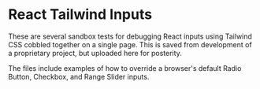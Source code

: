 # React Tailwind Inputs

These are several sandbox tests for debugging React inputs using Tailwind CSS cobbled together on a single page. This is saved from development of a proprietary project, but uploaded here for posterity.

The files include examples of how to override a browser's default Radio Button, Checkbox, and Range Slider inputs.

